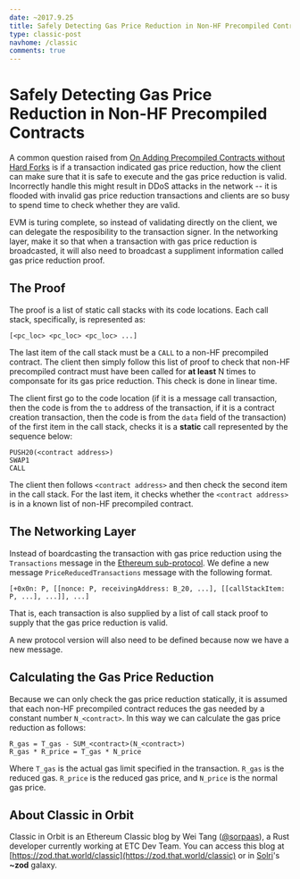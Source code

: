 ```yaml
---
date: ~2017.9.25
title: Safely Detecting Gas Price Reduction in Non-HF Precompiled Contracts
type: classic-post
navhome: /classic
comments: true
---
```


# Safely Detecting Gas Price Reduction in Non-HF Precompiled Contracts

A common question raised from [On Adding Precompiled Contracts without
Hard Forks](/classic/5-nonfork-precompiled/) is if a transaction
indicated gas price reduction, how the client can make sure that it is
safe to execute and the gas price reduction is valid. Incorrectly
handle this might result in DDoS attacks in the network -- it is
flooded with invalid gas price reduction transactions and clients are
so busy to spend time to check whether they are valid.

EVM is turing complete, so instead of validating directly on the
client, we can delegate the resposibility to the transaction
signer. In the networking layer, make it so that when a transaction
with gas price reduction is broadcasted, it will also need to
broadcast a suppliment information called gas price reduction proof.

## The Proof

The proof is a list of static call stacks with its code
locations. Each call stack, specifically, is represented as:

```
[<pc_loc> <pc_loc> <pc_loc> ...]
```

The last item of the call stack must be a `CALL` to a non-HF
precompiled contract. The client then simply follow this list of proof
to check that non-HF precompiled contract must have been called for
**at least** N times to componsate for its gas price reduction. This
check is done in linear time.

The client first go to the code location (if it is a message call
transaction, then the code is from the `to` address of the
transaction, if it is a contract creation transaction, then the code
is from the `data` field of the transaction) of the first item in the
call stack, checks it is a **static** call represented by the sequence
below:

```
PUSH20(<contract address>)
SWAP1
CALL
```

The client then follows `<contract address>` and then check the second
item in the call stack. For the last item, it checks whether the
`<contract address>` is in a known list of non-HF precompiled
contract.

## The Networking Layer

Instead of boardcasting the transaction with gas price reduction using
the `Transactions` message in the [Ethereum
sub-protocol](https://github.com/ethereum/wiki/wiki/Ethereum-Wire-Protocol). We
define a new message `PriceReducedTransactions` message with the
following format.

```
[+0x0n: P, [[nonce: P, receivingAddress: B_20, ...], [[callStackItem: P, ...], ...]], ...]
```

That is, each transaction is also supplied by a list of call stack
proof to supply that the gas price reduction is valid.

A new protocol version will also need to be defined because now we
have a new message.

## Calculating the Gas Price Reduction

Because we can only check the gas price reduction statically, it is
assumed that each non-HF precompiled contract reduces the gas needed
by a constant number `N_<contract>`. In this way we can calculate the
gas price reduction as follows:

```
R_gas = T_gas - SUM_<contract>(N_<contract>)
R_gas * R_price = T_gas * N_price
```

Where `T_gas` is the actual gas limit specified in the
transaction. `R_gas` is the reduced gas. `R_price` is the reduced gas
price, and `N_price` is the normal gas price.

## About Classic in Orbit

Classic in Orbit is an Ethereum Classic blog by Wei Tang
([@sorpaas](https://twitter.com/@sorpaas)), a Rust developer currently
working at ETC Dev Team. You can access this blog
at
[https://zod.that.world/classic](https://zod.that.world/classic)
or in [Solri](https://zod.that.world/giveaway)'s **~zod** galaxy.
